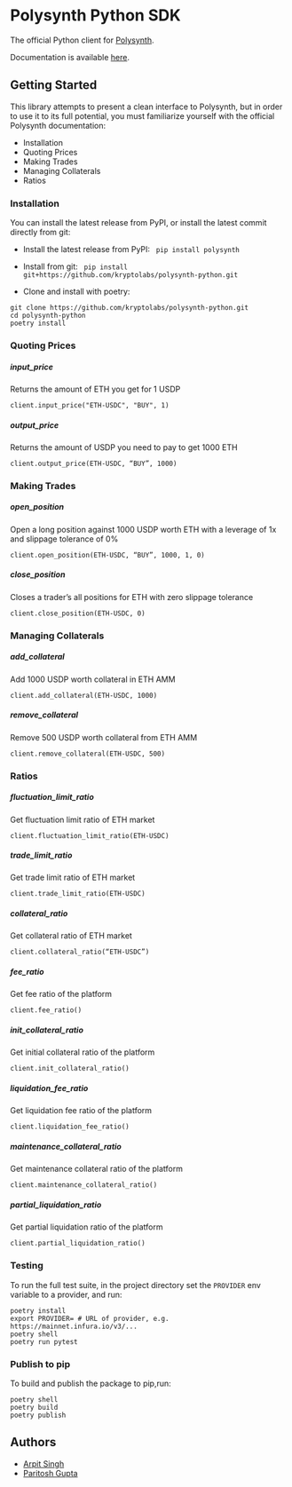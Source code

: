 # Polysynth Python SDK

The official Python client for [Polysynth](https://polysynth.com/).

Documentation is available [here](https://docs.polysynth.com/developer-resources/python-sdk).

## Getting Started
This library attempts to present a clean interface to Polysynth, but in order to use it to its full potential, you must familiarize yourself with the official Polysynth documentation:
- Installation
- Quoting Prices
- Making Trades
- Managing Collaterals
- Ratios

### Installation
You can install the latest release from PyPI, or install the latest commit directly from git:
- Install the latest release from PyPI:
 ``` pip install polysynth```

- Install from git:
 ``` pip install git+https://github.com/kryptolabs/polysynth-python.git```

- Clone and install with poetry:
```
git clone https://github.com/kryptolabs/polysynth-python.git
cd polysynth-python
poetry install
```
### Quoting Prices
##### input_price
Returns the amount of ETH you get for 1 USDP
```
client.input_price("ETH-USDC", "BUY", 1)
```
##### output_price
Returns the amount of USDP you need to pay to get 1000 ETH
```
client.output_price(ETH-USDC, “BUY”, 1000)
```

### Making Trades
##### open_position
Open a long position against 1000 USDP worth ETH with a leverage of 1x and slippage  tolerance of 0%
 ```
client.open_position(ETH-USDC, “BUY”, 1000, 1, 0)
```
##### close_position
Closes a trader’s all positions for ETH with zero slippage tolerance
```
client.close_position(ETH-USDC, 0)
```

### Managing Collaterals
##### add_collateral
Add 1000 USDP worth collateral in ETH AMM
```
client.add_collateral(ETH-USDC, 1000)
```

##### remove_collateral
Remove 500 USDP worth collateral from ETH AMM
```
client.remove_collateral(ETH-USDC, 500)
```

### Ratios
##### fluctuation_limit_ratio
Get fluctuation limit ratio of ETH market
```
client.fluctuation_limit_ratio(ETH-USDC)
```

##### trade_limit_ratio
Get trade limit ratio of ETH market
```
client.trade_limit_ratio(ETH-USDC)
```

##### collateral_ratio
Get collateral ratio of ETH market
```
client.collateral_ratio(“ETH-USDC”)
```

##### fee_ratio
Get fee ratio of the platform
```
client.fee_ratio()
```

##### init_collateral_ratio
Get initial collateral ratio of the platform
```
client.init_collateral_ratio()
```

##### liquidation_fee_ratio
Get liquidation fee ratio of the platform
```
client.liquidation_fee_ratio()
```

##### maintenance_collateral_ratio
Get maintenance collateral ratio of the platform
```
client.maintenance_collateral_ratio()
```

##### partial_liquidation_ratio
Get partial liquidation ratio of the platform
```
client.partial_liquidation_ratio()
```


### Testing
To run the full test suite, in the project directory set the `PROVIDER` env variable to a  provider, and run:

```
poetry install
export PROVIDER= # URL of provider, e.g. https://mainnet.infura.io/v3/...
poetry shell
poetry run pytest
```

### Publish to pip
To build and publish the package to pip,run:

```
poetry shell
poetry build
poetry publish
```

## Authors
* [Arpit Singh](https://github.com/gyan/)
* [Paritosh Gupta](https://github.com/mavvverick)